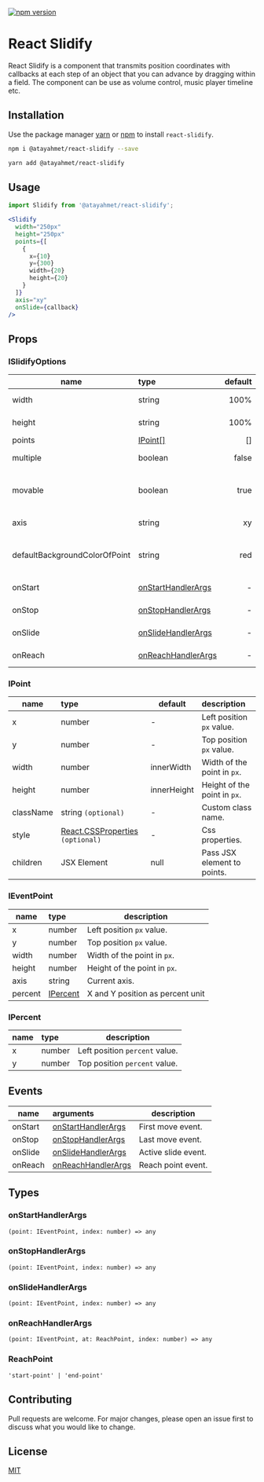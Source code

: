  [![npm version](https://badge.fury.io/js/%40atayahmet%2Freact-slidify.svg)](https://badge.fury.io/js/%40atayahmet%2Freact-slidify)

# React Slidify

React Slidify is a component that transmits position coordinates with callbacks at each step of an object that you can advance by dragging within a field. The component can be use as volume control, music player timeline etc.

## Installation

Use the package manager [yarn](https://yarnpkg.com/) or [npm](https://www.npmjs.com) to install `react-slidify`.

```bash
npm i @atayahmet/react-slidify --save
```

```bash
yarn add @atayahmet/react-slidify
```

## Usage

```jsx
import Slidify from '@atayahmet/react-slidify';

<Slidify
  width="250px"
  height="250px"
  points={[
    {
      x={10}
      y={300}
      width={20}
      height={20}
    }
  ]}
  axis="xy"
  onSlide={callback}
/> 
```

## Props 

### ISlidifyOptions

| name     |                    type                  | default| description                       |
|----------|:-----------------------------------------|-------:|:----------------------------------|
| width    | string                                   | 100%   | Width of the field.               |
| height   | string                                   | 100%   | Height of the field.              |
| points   | [IPoint[]](#ipoint)                      | []     |                                   |
| multiple | boolean                                  | false  | Multiple points.                  |
| movable  | boolean                                  | true   | The points can move or vice versa.|
| axis     | string                                   | xy     | Available axes.                   |
| defaultBackgroundColorOfPoint | string              | red    | Default background color of point.|
| onStart  | [onStartHandlerArgs](#onStartHandlerArgs)| -      | First move event.                 |
| onStop   | [onStopHandlerArgs](#onStopHandlerArgs)  | -      | Last move event.                  |
| onSlide  | [onSlideHandlerArgs](#onSlideHandlerArgs)| -      | Active slide event.               |
| onReach  | [onReachHandlerArgs](#onReachHandlerArgs)| -      | Reach point event.                |

### IPoint

| name     | type                | default     | description          |
|----------|:--------------------|-------------|:---------------------|
| x        | number              | -           | Left position `px` value. |
| y        | number              | -           | Top position `px` value.  |
| width    | number              | innerWidth  | Width of the point in `px`. |
| height   | number              | innerHeight | Height of the point in `px`.|
| className| string `(optional)` | -           | Custom class name.   |
| style    | [React.CSSProperties](https://github.com/DefinitelyTyped/DefinitelyTyped/blob/e434515761b36830c3e58a970abf5186f005adac/types/react/index.d.ts#L794) `(optional)` | -            | Css properties. |
| children | JSX Element         | null        | Pass JSX element to points. |

### IEventPoint

| name     | type                | description                     |
|----------|:--------------------|---------------------------------|
| x        | number              | Left position `px` value.       |
| y        | number              | Top position `px` value.        |
| width    | number              | Width of the point in `px`.     |
| height   | number              | Height of the point in `px`.    |
| axis     | string              | Current axis.                   |
| percent  | [IPercent](#IPercent) | X and Y position as percent unit|


### IPercent
| name     | type                | description                     |
|----------|:--------------------|---------------------------------|
| x        | number              | Left position `percent` value.  |
| y        | number              | Top position `percent` value.   |

## Events

| name     | arguments                                   | description         |
|----------|:--------------------------------------------|---------------------|
| onStart  | [onStartHandlerArgs](#onStartHandlerArgs)   | First move event.   | 
| onStop   | [onStopHandlerArgs](#onStopHandlerArgs)     | Last move event.    |
| onSlide  | [onSlideHandlerArgs](#onSlideHandlerArgs)   | Active slide event. |
| onReach  | [onReachHandlerArgs](#onReachHandlerArgs)   | Reach point event.  |

## Types

### onStartHandlerArgs 
`(point: IEventPoint, index: number) => any`

### onStopHandlerArgs 
`(point: IEventPoint, index: number) => any`

### onSlideHandlerArgs
`(point: IEventPoint, index: number) => any`

### onReachHandlerArgs
`(point: IEventPoint, at: ReachPoint, index: number) => any`

### ReachPoint
`'start-point' | 'end-point'`

## Contributing
Pull requests are welcome. For major changes, please open an issue first to discuss what you would like to change.

## License
[MIT](https://choosealicense.com/licenses/mit/)